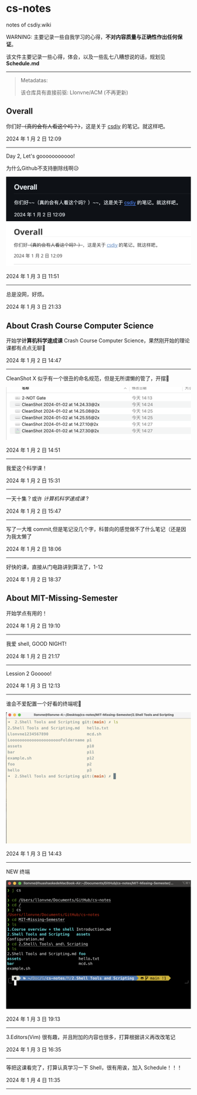 # cs-notes
notes of csdiy.wiki 

WARNING: 主要记录一些自我学习的心得，**不对内容质量与正确性作出任何保证**。

该文件主要记录一些心得，体会，以及一些乱七八糟想说的话，规划见 **Schedule.md**

---

> Metadatas:
>
> 该仓库具有直接前驱: Llonvne/ACM (不再更新)

## Overall

你们好~~（真的会有人看这个吗？）~~，这是关于 [csdiy](csdiy.wiki ) 的笔记。就这样吧。

2024 年 1 月 2 日 12:09

---

Day 2, Let's gooooooooooo!

为什么Github不支持删除线啊😥

<img src="./assets/CleanShot%202024-01-03%20at%2011.52.29@2x.png" alt="CleanShot 2024-01-03 at 11.52.29@2x" style="zoom:50%;" />

<img src="./assets/CleanShot%202024-01-03%20at%2011.53.16@2x.png" alt="CleanShot 2024-01-03 at 11.53.16@2x" style="zoom:50%;" />

2024 年 1 月 3 日 11:51

---

总是没网，好烦。

2024 年 1 月 3 日 21:33

## About Crash Course Computer Science

开始学**计算机科学速成课** Crash Course Computer Science，果然刚开始的理论课都有点点无聊👀

2024 年 1 月 2 日 14:47

---

CleanShot X 似乎有一个很丑的命名规范，但是无所谓懒的管了，开摆😤

<img src="./README.assets/CleanShot%202024-01-02%20at%2014.50.38@2x.png" alt="CleanShot 2024-01-02 at 14.50.38@2x" style="zoom: 50%;" />

2024 年 1 月 2 日 14:51

---

我爱这个科学课！

2024 年 1 月 2 日 15:31

---

一天十集？或许 *计算机科学速成课* ?

2024 年 1 月 2 日 15:47

---

写了一大堆 commit,但是笔记没几个字，科普向的感觉做不了什么笔记（还是因为我太懒了

2024 年 1 月 2 日 18:06

---

好快的课，直接从门电路讲到算法了，1-12

2024 年 1 月 2 日 18:37

## About MIT-Missing-Semester

开始学点有用的！

2024 年 1 月 2 日 19:10

---

我爱 shell, GOOD NIGHT!

2024 年 1 月 2 日 21:17

---

Lession 2 Gooooo!

2024 年 1 月 3 日 12:13

---

谁会不爱配置一个好看的终端呢😤

<img src="./assets/CleanShot%202024-01-03%20at%2014.41.46@2x.png" alt="CleanShot 2024-01-03 at 14.41.46@2x" style="zoom:50%;" />

2024 年 1 月 3 日 14:43

---

NEW 终端

<img src="./assets/CleanShot%202024-01-03%20at%2019.46.25@2x.png" alt="CleanShot 2024-01-03 at 19.46.25@2x" style="zoom:50%;" />

2024 年 1 月 3 日 19:13

---

3.Editors(Vim) 很有趣，并且附加的内容也很多，打算根据讲义再改改笔记

2024 年 1 月 3 日 16:35

---

等把这课看完了，打算认真学习一下 Shell，很有用诶，加入 Schedule！！！

2024 年 1 月 4 日 11:35

---

